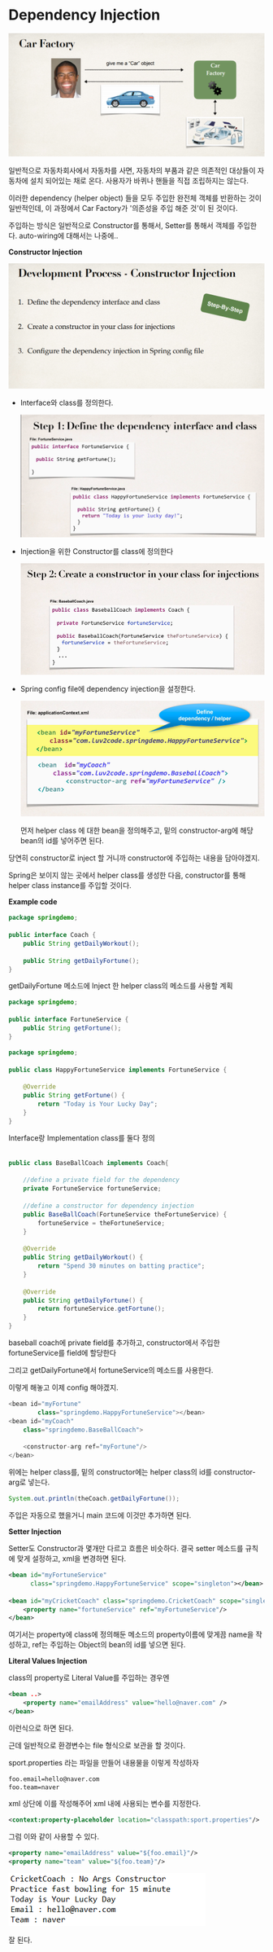 # Dependency Injection



![image-20200131111449972](images/image-20200131111449972.png)



일반적으로 자동차회사에서 자동차를 사면, 자동차의 부품과 같은 의존적인 대상들이 자동차에 설치 되어있는 채로 온다. 사용자가 바퀴나 핸들을 직접 조립하지는 않는다. 

이러한 dependency (helper object) 들을 모두 주입한 완전체 객체를 반환하는 것이 일반적인데, 이 과정에서 Car Factory가 '의존성을 주입 해준 것'이 된 것이다.



주입하는 방식은 일반적으로 Constructor를 통해서, Setter를 통해서 객체를 주입한다. auto-wiring에 대해서는 나중에..



**Constructor Injection**

![image-20200131112122138](images/image-20200131112122138.png)

- Interface와 class를 정의한다.

  ![image-20200131112628238](images/image-20200131112628238.png)

  

- Injection을 위한 Constructor를 class에 정의한다

  ![image-20200131112642295](images/image-20200131112642295.png)

  

- Spring config file에 dependency injection을 설정한다.

  ![image-20200131112506662](images/image-20200131112506662.png)

  먼저 helper class 에 대한 bean을 정의해주고, 밑의 constructor-arg에 해당 bean의 id를 넣어주면 된다.



당연히 constructor로 inject 할 거니까 constructor에 주입하는 내용을 담아야겠지.

Spring은 보이지 않는 곳에서 helper class를 생성한 다음, constructor를 통해 helper class instance를 주입할 것이다.



**Example code**

```java
package springdemo;

public interface Coach {
	public String getDailyWorkout();
	
	public String getDailyFortune();
}
```

getDailyFortune 메소드에 Inject 한 helper class의 메소드를 사용할 계획



```java
package springdemo;

public interface FortuneService {
	public String getFortune();
}
```

```java
package springdemo;

public class HappyFortuneService implements FortuneService {

	@Override
	public String getFortune() {
		return "Today is Your Lucky Day";
	}
}
```

Interface랑 Implementation class를 둘다 정의



```java

public class BaseBallCoach implements Coach{
	
	//define a private field for the dependency
	private FortuneService fortuneService;
	
	//define a constructor for dependency injection
	public BaseBallCoach(FortuneService theFortuneService) {
		fortuneService = theFortuneService;
	}
	
	@Override
	public String getDailyWorkout() {
		return "Spend 30 minutes on batting practice";
	}

	@Override
	public String getDailyFortune() {
		return fortuneService.getFortune();
	}
}
```

baseball coach에 private field를 추가하고, constructor에서 주입한 fortuneService를 field에 할당한다

그리고 getDailyFortune에서 fortuneService의 메소드를 사용한다.



이렇게 해놓고 이제 config 해야겠지.

```java
<bean id="myFortune"
    	class="springdemo.HappyFortuneService"></bean>
<bean id="myCoach"
	class="springdemo.BaseBallCoach">

	<constructor-arg ref="myFortune"/>
</bean>
```

위에는 helper class를, 밑의 constructor에는 helper class의 id를 constructor-arg로 넣는다.



```java
System.out.println(theCoach.getDailyFortune());
```

주입은 자동으로 했을거니 main 코드에 이것만 추가하면 된다.



**Setter Injection**

Setter도 Constructor과 몇개만 다르고 흐름은 비슷하다. 결국 setter 메소드를 규칙에 맞게 설정하고, xml을 변경하면 된다.



```xml
<bean id="myFortuneService"
      class="springdemo.HappyFortuneService" scope="singleton"></bean>

<bean id="myCricketCoach" class="springdemo.CricketCoach" scope="singleton">
    <property name="fortuneService" ref="myFortuneService"/>
</bean>   
```

여기서는 property에 class에 정의해둔 메소드의 property이름에 맞게끔 name을 작성하고, ref는 주입하는 Object의 bean의 id를 넣으면 된다.



**Literal Values Injection**

class의 property로 Literal Value를 주입하는 경우엔 

```xml
<bean ..>
	<property name="emailAddress" value="hello@naver.com" />
</bean>
```

이런식으로 하면 된다.

근데 일반적으로 환경변수는 file 형식으로 보관을 할 것이다.



sport.properties 라는 파일을 만들어 내용물을 이렇게 작성하자

```
foo.email=hello@naver.com
foo.team=naver
```



xml 상단에 이를 작성해주어 xml 내에 사용되는 변수를 지정한다.

```xml
<context:property-placeholder location="classpath:sport.properties"/>
```



그럼 이와 같이 사용할 수 있다.

```xml
<property name="emailAddress" value="${foo.email}"/>
<property name="team" value="${foo.team}"/>
```



![image-20200131150639939](images/image-20200131150639939.png)

잘 된다.

